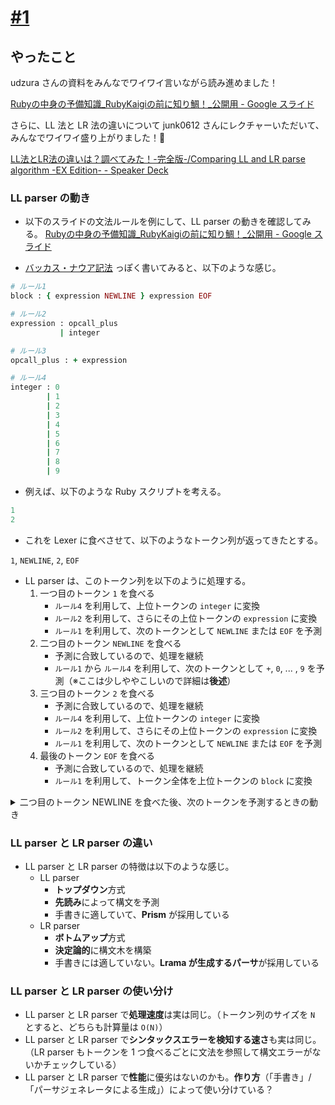 # [#1](https://shikumirb.connpass.com/event/354560/)

## やったこと

udzura さんの資料をみんなでワイワイ言いながら読み進めました！

[Rubyの中身の予備知識\_RubyKaigiの前に知り鯛！\_公開用 \- Google スライド](https://docs.google.com/presentation/d/1oFvP4W3Ox8uiGXsWa3ibyDga1cpLguVZhwCjpD46hFU/mobilepresent?slide=id.g3389fccf211_0_67)

さらに、LL 法と LR 法の違いについて junk0612 さんにレクチャーいただいて、みんなでワイワイ盛り上がりました！🎉

[LL法とLR法の違いは？調べてみた！\-完全版\-/Comparing LL and LR parse algorithm \-EX Edition\- \- Speaker Deck](https://speakerdeck.com/junk0612/comparing-ll-and-lr-parse-algorithm-ex-edition)

### LL parser の動き

- 以下のスライドの文法ルールを例にして、LL parser の動きを確認してみる。
[Rubyの中身の予備知識\_RubyKaigiの前に知り鯛！\_公開用 \- Google スライド](https://docs.google.com/presentation/d/1oFvP4W3Ox8uiGXsWa3ibyDga1cpLguVZhwCjpD46hFU/mobilepresent?slide=id.g341c11ef11f_0_108)

- [バッカス・ナウア記法](https://ja.wikipedia.org/wiki/%E3%83%90%E3%83%83%E3%82%AB%E3%82%B9%E3%83%BB%E3%83%8A%E3%82%A6%E3%82%A2%E8%A8%98%E6%B3%95) っぽく書いてみると、以下のような感じ。

```ruby
# ルール1
block : { expression NEWLINE } expression EOF

# ルール2
expression : opcall_plus
           | integer

# ルール3
opcall_plus : + expression

# ルール4
integer : 0
        | 1
        | 2
        | 3
        | 4
        | 5
        | 6
        | 7
        | 8
        | 9
```

- 例えば、以下のような Ruby スクリプトを考える。

```ruby
1
2
```

- これを Lexer に食べさせて、以下のようなトークン列が返ってきたとする。

`1`, `NEWLINE`, `2`, `EOF`

- LL parser は、このトークン列を以下のように処理する。
  1. 一つ目のトークン `1` を食べる
      - `ルール4` を利用して、上位トークンの `integer` に変換
      - `ルール2` を利用して、さらにその上位トークンの `expression` に変換
      - `ルール1` を利用して、次のトークンとして `NEWLINE` または `EOF` を予測
  1. 二つ目のトークン `NEWLINE` を食べる
      - 予測に合致しているので、処理を継続
      - `ルール1` から `ルール4` を利用して、次のトークンとして `+`, `0`, ... , `9` を予測（※ここは少しややこしいので詳細は**後述**）
  1. 三つ目のトークン `2` を食べる
      - 予測に合致しているので、処理を継続
      - `ルール4` を利用して、上位トークンの `integer` に変換
      - `ルール2` を利用して、さらにその上位トークンの `expression` に変換
      - `ルール1` を利用して、次のトークンとして `NEWLINE` または `EOF` を予測
  1. 最後のトークン `EOF` を食べる
      - 予測に合致しているので、処理を継続
      - `ルール1` を利用して、トークン全体を上位トークンの `block` に変換

<details>
<summary>二つ目のトークン NEWLINE を食べた後、次のトークンを予測するときの動き</summary>

-  `NEWLINE` の次に来れるのは `expression` のみ（`ルール1`）
-  `expression` に変換できる下位トークンは `opcall_plus` と `integer` のどちらか（`ルール2`）
- `opcall_plus` は `+` という下位トークンで始まる（`ルール3`）
- `integer` に変換できる下位トークンは `0`, ... , `9` のいずれか（`ルール4`） 
- 以上より、`NEWLINE` の次に来れるトークンは `+`, `0`, ... , `9` のいずれか

</details>

### LL parser と LR parser の違い

- LL parser と LR parser の特徴は以下のような感じ。
  - LL parser
    - **トップダウン**方式
    - **先読み**によって構文を予測
    - 手書きに適していて、**Prism** が採用している
  - LR parser
    - **ボトムアップ**方式
    - **決定論的**に構文木を構築
    - 手書きには適していない。**Lrama が生成するパーサ**が採用している

### LL parser と LR parser の使い分け

- LL parser と LR parser で**処理速度**は実は同じ。（トークン列のサイズを `N` とすると、どちらも計算量は `O(N)`）
- LL parser と LR parser で**シンタックスエラーを検知する速さ**も実は同じ。（LR parser もトークンを 1 つ食べるごとに文法を参照して構文エラーがないかチェックしている）
- LL parser と LR parser で**性能**に優劣はないのかも。**作り方**（「手書き」/「パーサジェネレータによる生成」）によって使い分けている？
